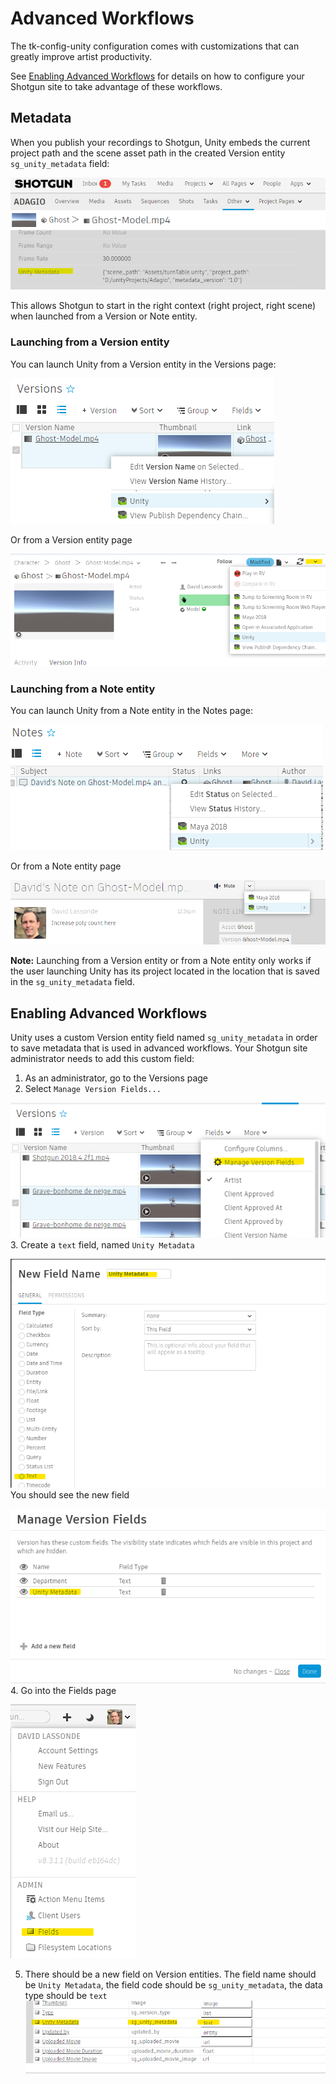 # Advanced Workflows
The tk-config-unity configuration comes with customizations that can greatly
improve artist productivity. 

See [Enabling Advanced Workflows](#enabling-custom-workflows) for details on how to configure your Shotgun
site to take advantage of these workflows.

## Metadata
When you publish your recordings to Shotgun, Unity embeds the current project path 
and the scene asset path in the created Version entity `sg_unity_metadata` field:

![metadata](images/metadata.png)

This allows Shotgun to start in the right context (right project, 
right scene) when launched from a Version or Note entity.

### Launching from a Version entity
You can launch Unity from a Version entity in the Versions page:

![launch_from_version_1](images/launch_from_version_1.png)

Or from a Version entity page

![launch_from_version_2](images/launch_from_version_2.png)

### Launching from a Note entity
You can launch Unity from a Note entity in the Notes page:

![launch_from_note_1](images/launch_from_note_1.png)

Or from a Note entity page

![launch_from_note_2](images/launch_from_note_2.png)

**Note:** Launching from a Version entity or from a Note entity only works if the 
user launching Unity has its project located in the location that is saved in
the `sg_unity_metadata` field.

## Enabling Advanced Workflows
Unity uses a custom Version entity field named `sg_unity_metadata` in order to
save metadata that is used in advanced workflows. Your Shotgun site administrator
needs to add this custom field:

1. As an administrator, go to the Versions page
2. Select `Manage Version Fields...`

![manage_version_fields](images/manage_version_fields.png)
3. Create a `text` field, named `Unity Metadata`

![new_field](images/new_field.png)
You should see the new field

![new_field_2](images/new_field_2.png)
4. Go into the Fields page 

![fields](images/fields.png)

5. There should be a new field on Version entities. The field name should be `Unity Metadata`, the field code should be `sg_unity_metadata`, the data type should be `text`
![validate_field](images/validate_field.png)

